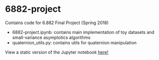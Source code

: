 # 6882-project
Contains code for 6.882 Final Project (Spring 2018)

- 6882-project.ipynb: contains main implementation of toy datasets and small-variance asymptotics algorithms
- quaternion_utils.py: contains utils for quaternion manipulation

View a static version of the Jupyter notebook [here!](https://nbviewer.jupyter.org/github/rohanb2018/6882-project/blob/master/6882-project.ipynb)
